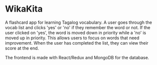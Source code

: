 # WikaKita

A flashcard app for learning Tagalog vocabulary. A user goes through the vocab list and clicks 'yes' or 'no' if they remember the word or not. If the user clicked on 'yes', the word is moved down in priority while a 'no' is moved up in priority. This allows users to focus on words that need improvement. When the user has completed the list, they can view their score at the end.

The frontend is made with React/Redux and MongoDB for the database.
